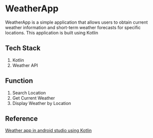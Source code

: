 # WeatherApp

WeatherApp is a simple application that allows users to obtain current weather information and short-term weather forecasts for specific locations. This application is built using Kotlin

## Tech Stack
1. Kotlin
2. Weather API

## Function
1. Search Location
2. Get Current Weather
3. Display Weather by Location

## Reference
[Weather app in android studio using Kotlin](https://www.youtube.com/watch?v=dvxNjWrvtow&t=284s)
